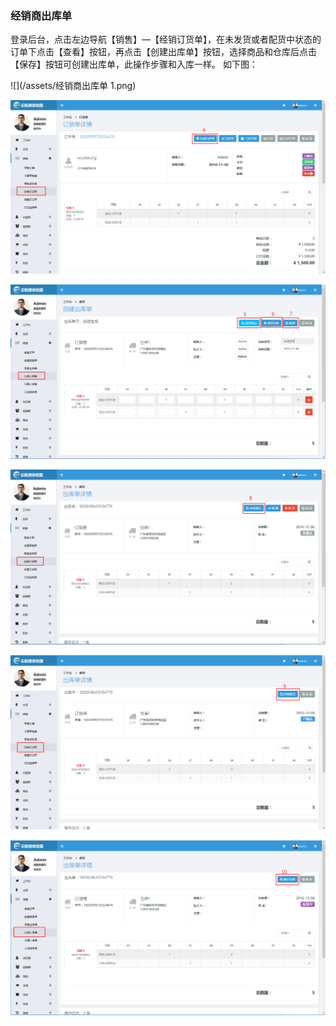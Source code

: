 ### 经销商出库单

登录后台，点击左边导航【销售】—【经销订货单】，在未发货或者配货中状态的订单下点击【查看】按钮，再点击【创建出库单】按钮，选择商品和仓库后点击【保存】按钮可创建出库单，此操作步骤和入库一样。 如下图：

![](/assets/经销商出库单 1.png)

![](/assets/经销商出库单2.png)

![](/assets/经销商出库单3.png)

![](/assets/经销商出库单4.png)

![](/assets/经销商出库单5.png)

![](/assets/经销商出库单6.png)

